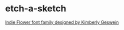 # etch-a-sketch
<a href="https://fonts.google.com/share?selection.family=Indie%20Flower">Indie Flower font family designed by Kimberly Geswein</a> 
